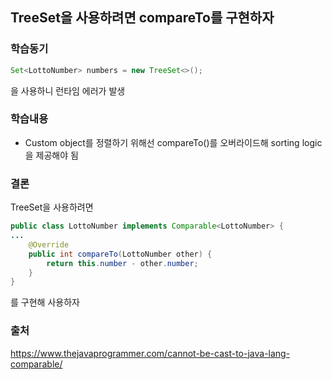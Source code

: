 ## TreeSet을 사용하려면 compareTo를 구현하자

### 학습동기
```java
Set<LottoNumber> numbers = new TreeSet<>();
```
을 사용하니 런타임 에러가 발생

### 학습내용
- Custom object를 정렬하기 위해선 compareTo()를 오버라이드해 sorting logic을 제공해야 됨

### 결론
TreeSet을 사용하려면
```java
public class LottoNumber implements Comparable<LottoNumber> {
...
    @Override
    public int compareTo(LottoNumber other) {
        return this.number - other.number;
    }
}
```
를 구현해 사용하자

### 출처
https://www.thejavaprogrammer.com/cannot-be-cast-to-java-lang-comparable/
